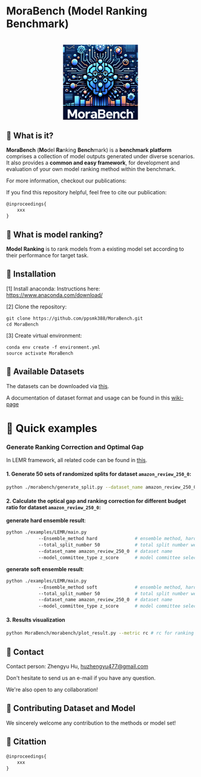 
# MoraBench (**Mo**del **Ra**nking **Bench**mark)

<h1 style="text-align:center">
<img style="vertical-align:middle" width="200" height="200" src="./images/MoraBench_logo.png" />
</h1>

## 🔧 What is it?

**MoraBench** (**Mo**del **Ra**nking **Bench**mark) is a **benchmark platform** comprises a collection of model outputs generated under diverse scenarios. It also provides a **common and easy framework**, for development and evaluation of your own model ranking method within the benchmark.
 
 



For more information, checkout our publications: 


If you find this repository helpful, feel free to cite our publication:

```
@inproceedings{
    xxx
}
```

## 🔧 What is model ranking?

**Model Ranking** is to rank models from a existing model set according to their performance for target task.



## 🔧 Installation

[1] Install anaconda:
Instructions here: https://www.anaconda.com/download/

[2] Clone the repository:
```
git clone https://github.com/ppsmk388/MoraBench.git
cd MoraBench
```

[3] Create virtual environment:
```
conda env create -f environment.yml
source activate MoraBench
```


<!-- If this not working or you want to use only a subset of modules of Wrench, check out this [wiki page](https://github.com/JieyuZ2/wrench/wiki/Environment-Installation) -->



## 🔧 Available Datasets


The datasets can be downloaded via [this](https://drive.google.com/drive/folders/1_iPhZXG_Vrcgm1Dect3N0iMUZpboYebp?usp=sharing).


A documentation of dataset format and usage can be found in this [wiki-page](https://github.com/ppsmk388/MoraBench/wiki/Dataset:-Format-and-Usage)

<!-- 
### Weak Supervision:



### Semi-supervised Learning:


### Prompt Selection:


 -->



# 🔧  Quick examples


### Generate Ranking Correction and Optimal Gap

In LEMR framework, all related code can be found in [this](https://github.com/ppsmk388/MoraBench/tree/main/examples/LEMR).



#### 1. Generate 50 sets of randomized splits for dataset `amazon_review_250_0`:



```sh
python ./morabench/generate_split.py --dataset_name amazon_review_250_0 --split_num 50 
```

#### 2. Calculate the optical gap and ranking correction for different budget ratio for dataset `amazon_review_250_0`:


**generate hard ensemble result**:
```sh
python ./examples/LEMR/main.py 
            --Ensemble_method hard              # ensemble method, hard or soft
            --total_split_number 50             # total split number we used
            --dataset_name amazon_review_250_0  # dataset name
            --model_committee_type z_score      # model committee selection type, z_score or all_model
```



**generate soft ensemble result**:
```sh
python ./examples/LEMR/main.py 
            --Ensemble_method soft              # ensemble method, hard or soft
            --total_split_number 50             # total split number we used
            --dataset_name amazon_review_250_0  # dataset name
            --model_committee_type z_score      # model committee selection type, , z_score or all_model
```


#### 3. Results visualization


```sh
python MoraBench/morabench/plot_result.py --metric rc # rc for ranking correction and og for optimal gap
```



## 🔧  Contact

Contact person: Zhengyu Hu, [huzhengyu477@gmail.com](mailto:huzhengyu477@gmail.com)

Don't hesitate to send us an e-mail if you have any question.

We're also open to any collaboration!


## 🔧  Contributing Dataset and Model

We sincerely welcome any contribution to the methods or model set!



## 🔧  Citattion
```
@inproceedings{
    xxx
}
```



